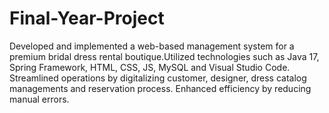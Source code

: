 # Final-Year-Project
Developed and implemented a web-based management system for a premium bridal dress rental boutique.Utilized technologies such as Java 17, Spring Framework, HTML, CSS, JS, MySQL and Visual Studio Code.
Streamlined operations by digitalizing customer, designer, dress catalog managements and reservation process. Enhanced efficiency by reducing manual errors.
